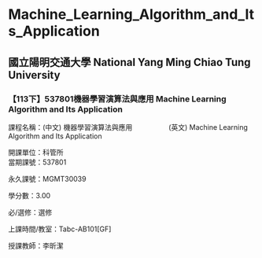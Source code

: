 # Machine_Learning_Algorithm_and_Its_Application

## 國立陽明交通大學 National Yang Ming Chiao Tung University 

### 【113下】537801機器學習演算法與應用 Machine Learning Algorithm and Its Application

課程名稱：(中文) 機器學習演算法與應用
　　　　　(英文) Machine Learning Algorithm and Its Application

開課單位：科管所    
當期課號：537801

永久課號：MGMT30039

學分數：3.00

必/選修：選修

上課時間/教室：Tabc-AB101[GF]

授課教師：李昕潔
